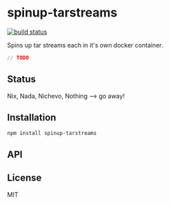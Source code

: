 # spinup-tarstreams
[![build status](https://secure.travis-ci.org/thlorenz/spinup-tarstreams.png)](http://travis-ci.org/thlorenz/spinup-tarstreams)

Spins up tar streams each in it's own docker container.

```js
// TODO
```

## Status

Nix, Nada, Nichevo, Nothing --> go away!
## Installation

    npm install spinup-tarstreams

## API


## License

MIT
